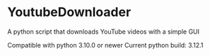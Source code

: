 # YoutubeDownloader
 A python script that downloads YouTube videos with a simple GUI

 Compatible with python 3.10.0 or newer
 Current python build: 3.12.1
